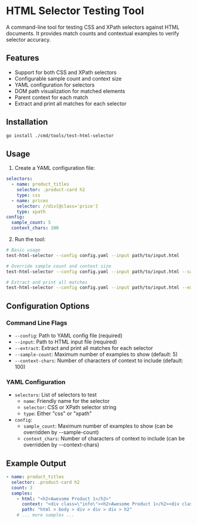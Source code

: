 # HTML Selector Testing Tool

A command-line tool for testing CSS and XPath selectors against HTML documents. It provides match counts and contextual examples to verify selector accuracy.

## Features

- Support for both CSS and XPath selectors
- Configurable sample count and context size
- YAML configuration for selectors
- DOM path visualization for matched elements
- Parent context for each match
- Extract and print all matches for each selector

## Installation

```bash
go install ./cmd/tools/test-html-selector
```

## Usage

1. Create a YAML configuration file:

```yaml
selectors:
  - name: product_titles
    selector: .product-card h2
    type: css
  - name: prices
    selector: //div[@class='price']
    type: xpath
config:
  sample_count: 5
  context_chars: 100
```

2. Run the tool:

```bash
# Basic usage
test-html-selector --config config.yaml --input path/to/input.html

# Override sample count and context size
test-html-selector --config config.yaml --input path/to/input.html --sample-count 10 --context-chars 200

# Extract and print all matches
test-html-selector --config config.yaml --input path/to/input.html --extract
```

## Configuration Options

### Command Line Flags

- `--config`: Path to YAML config file (required)
- `--input`: Path to HTML input file (required)
- `--extract`: Extract and print all matches for each selector
- `--sample-count`: Maximum number of examples to show (default: 5)
- `--context-chars`: Number of characters of context to include (default: 100)

### YAML Configuration

- `selectors`: List of selectors to test
  - `name`: Friendly name for the selector
  - `selector`: CSS or XPath selector string
  - `type`: Either "css" or "xpath"
- `config`:
  - `sample_count`: Maximum number of examples to show (can be overridden by --sample-count)
  - `context_chars`: Number of characters of context to include (can be overridden by --context-chars)

## Example Output

```yaml
- name: product_titles
  selector: .product-card h2
  count: 3
  samples:
    - html: "<h2>Awesome Product 1</h2>"
      context: "<div class=\"info\"><h2>Awesome Product 1</h2><div class=\"price\">$19.99</div></div>"
      path: "html > body > div > div > div > h2"
    # ... more samples ...
```